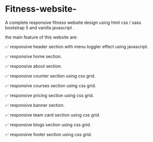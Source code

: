 ﻿# Fitness-website-
A complete responsive fitness website design using html css / sass bootstrap 5 and vanilla javascript .

the main feature of this website are:

✅ responsive header section with menu toggler effect using javascript.

✅ responsive home section.

✅ responsive about section.

✅ responsive counter section using css grid.

✅ responsive courses section using css grid.

✅ responsive pricing section using css grid.

✅ responsive banner section.

✅ responsive team card section using css grid.

✅ responsive blogs section using css grid.

✅ responsive footer section using css grid.

